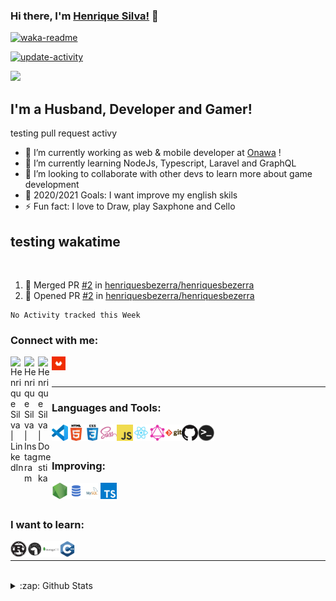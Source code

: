 
### Hi there, I'm [Henrique Silva!](https://github.com/henriquesbezerra) 👋

[![waka-readme](https://github.com/henriquesbezerra/henriquesbezerra/actions/workflows/waka-readme.yml/badge.svg)](https://github.com/henriquesbezerra/henriquesbezerra/actions/workflows/waka-readme.yml)

[![update-activity](https://github.com/henriquesbezerra/henriquesbezerra/actions/workflows/update-activity.yml/badge.svg)](https://github.com/henriquesbezerra/henriquesbezerra/actions/workflows/update-activity.yml)

![](https://visitor-badge.glitch.me/badge?page_id=henriquesbezerra.henriquesbezerra)

## I'm a Husband, Developer and Gamer!

testing pull request activy
<br />

- 🔭 I’m currently working as web & mobile developer at [Onawa](https://www.onawa.me/) !
- 🌱 I’m currently learning NodeJs, Typescript, Laravel and GraphQL
- 👯 I’m looking to collaborate with other devs to learn more about game development
- 🥅 2020/2021 Goals: I want improve my english skils
- ⚡ Fun fact: I love to Draw, play Saxphone and Cello

## testing wakatime

<br />

<!--START_SECTION:activity-->
1. 🎉 Merged PR [#2](https://github.com/henriquesbezerra/henriquesbezerra/pull/2) in [henriquesbezerra/henriquesbezerra](https://github.com/henriquesbezerra/henriquesbezerra)
2. 💪 Opened PR [#2](https://github.com/henriquesbezerra/henriquesbezerra/pull/2) in [henriquesbezerra/henriquesbezerra](https://github.com/henriquesbezerra/henriquesbezerra)
<!--END_SECTION:activity-->

<!--START_SECTION:waka-->
```text
No Activity tracked this Week
```
<!--END_SECTION:waka-->

### Connect with me:

[<img align="left" alt="Henrique Silva | LinkedIn" width="22px" src="https://cdn.jsdelivr.net/npm/simple-icons@v3/icons/linkedin.svg" />](https://www.linkedin.com/in/henriquesbezerra)[<img align="left" alt="Henrique Silva | Instagram" width="22px" src="https://cdn.jsdelivr.net/npm/simple-icons@v3/icons/instagram.svg" />](https://www.instagram.com/_henri.silva)
[<img align="left" alt="Henrique Silva | Domestika" width="22px" src="https://github.com/henriquesbezerra/henriquesbezerra/blob/master/icons/rocketseat.ico?raw=true" />](https://app.rocketseat.com.br/me/henrique-silva-1567055993)
[<img align="left" alt="Henrique Silva | Domestika" width="22px" src="https://github.com/henriquesbezerra/henriquesbezerra/blob/master/icons/domestika-logo.png?raw=true" />](https://www.domestika.org/pt/henriquesbezerra)


<br /><br />

---


### Languages and Tools:

<img align="left"  alt="Visual Studio Code" title="Visual Studio Code" height="26px" src="https://raw.githubusercontent.com/github/explore/80688e429a7d4ef2fca1e82350fe8e3517d3494d/topics/visual-studio-code/visual-studio-code.png" />
<img align="left"  alt="HTML5" title="HTML5" height="26" src="https://raw.githubusercontent.com/github/explore/80688e429a7d4ef2fca1e82350fe8e3517d3494d/topics/html/html.png" />
<img align="left"  alt="CSS3" title="CSS3" height="26" src="https://raw.githubusercontent.com/github/explore/80688e429a7d4ef2fca1e82350fe8e3517d3494d/topics/css/css.png" />
<img align="left"  alt="Sass" title="Sass" height="26" src="https://raw.githubusercontent.com/github/explore/80688e429a7d4ef2fca1e82350fe8e3517d3494d/topics/sass/sass.png" />
<img align="left"  alt="Javascript" title="Javascript"  height="26" src="https://raw.githubusercontent.com/github/explore/80688e429a7d4ef2fca1e82350fe8e3517d3494d/topics/javascript/javascript.png">
<img align="left"  alt="React" title="React"  height="26" src="https://raw.githubusercontent.com/github/explore/80688e429a7d4ef2fca1e82350fe8e3517d3494d/topics/react/react.png">
<img align="left"  alt="GraphQL" title="GraphQL"  height="26" src="https://raw.githubusercontent.com/github/explore/5c058a388828bb5fde0bcafd4bc867b5bb3f26f3/topics/graphql/graphql.png">
<img align="left"  alt="Git" title="Git" height="26px" src="https://raw.githubusercontent.com/github/explore/80688e429a7d4ef2fca1e82350fe8e3517d3494d/topics/git/git.png" />
<img align="left"  alt="GitHub" title="GitHub" height="26px" src="https://raw.githubusercontent.com/github/explore/78df643247d429f6cc873026c0622819ad797942/topics/github/github.png" />
<img align="left"  alt="Terminal" title="Terminal" height="26px" src="https://raw.githubusercontent.com/github/explore/80688e429a7d4ef2fca1e82350fe8e3517d3494d/topics/terminal/terminal.png" />

<br /><br />


### Improving:

<img align="left"  alt="NodeJS" title="NodeJS" height="26px" src="https://raw.githubusercontent.com/github/explore/80688e429a7d4ef2fca1e82350fe8e3517d3494d/topics/nodejs/nodejs.png" />
<img align="left"  alt="SQL" title="SQL" height="26px" src="https://raw.githubusercontent.com/github/explore/80688e429a7d4ef2fca1e82350fe8e3517d3494d/topics/sql/sql.png" />
<img align="left"  alt="MySQL" title="MySQL" height="26px" src="https://raw.githubusercontent.com/github/explore/80688e429a7d4ef2fca1e82350fe8e3517d3494d/topics/mysql/mysql.png" /> 
<img align="left"  alt="Typescript" title="Typescript" height="26" src="https://raw.githubusercontent.com/github/explore/80688e429a7d4ef2fca1e82350fe8e3517d3494d/topics/typescript/typescript.png">



<br /><br />

### I want to learn:

<img align="left" alt="Rust" title="Rust" height="26px" src="https://raw.githubusercontent.com/github/explore/361e2821e2dea67711cde99c9c40ed357061cf27/topics/rust/rust.png" />
<img align="left" alt="Deno" title="Deno" height="26px" src="https://raw.githubusercontent.com/github/explore/361e2821e2dea67711cde99c9c40ed357061cf27/topics/deno/deno.png" />
<img align="left" alt="MongoDB" title="MongoDB" height="26px" src="https://raw.githubusercontent.com/github/explore/80688e429a7d4ef2fca1e82350fe8e3517d3494d/topics/mongodb/mongodb.png" />
<img align="left" alt="C++" title="C++" height="26px" src="https://raw.githubusercontent.com/github/explore/361e2821e2dea67711cde99c9c40ed357061cf27/topics/cpp/cpp.png" />

<br />

---

<br />

<details>
  <summary>:zap: Github Stats</summary>
  <ul>
    <li>Teste 1234</li>
  </li>

</details>

